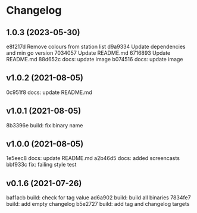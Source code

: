 # Changelog

## 1.0.3 (2023-05-30)
e8f217d Remove colours from station list
d9a9334 Update dependencies and min go version
7034057 Update README.md
6716893 Update README.md
88d652c docs: update image
b074516 docs: update image


## v1.0.2 (2021-08-05)
0c951f8 docs: update README.md


## v1.0.1 (2021-08-05)
8b3396e build: fix binary name


## v1.0.0 (2021-08-05)
1e5eec8 docs: update README.md
a2b46d5 docs: added screencasts
bbf933c fix: failing style test


## v0.1.6 (2021-07-26)
baf1acb build: check for tag value
ad6a902 build: build all binaries
7834fe7 build: add empty changelog
b5e2727 build: add tag and changelog targets
